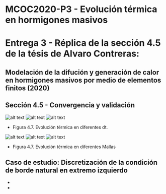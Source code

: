 # MCOC2020-P3 - Evolución térmica en hormigones masivos

# Entrega 3 - Réplica de la sección 4.5 de la tésis de Alvaro Contreras:

## Modelación de la difución y generación de calor en hormigones masivos por medio de elementos finitos (2020)
## Sección 4.5 - Convergencia y validación

![alt text](https://github.com/raimolid/MCOC2020-P3/blob/main/x104.png)
![alt text](https://github.com/raimolid/MCOC2020-P3/blob/main/x208.png)
![alt text](https://github.com/raimolid/MCOC2020-P3/blob/main/x416.png)

* Figura 4.7. Evolución térmica en diferentes dt.

![alt text]()
![alt text]()
![alt text]()

* Figura 4.7. Evolución térmica en diferentes Mallas

## Caso de estudio: Discretización de la condición de borde natural en extremo izquierdo

*
*
